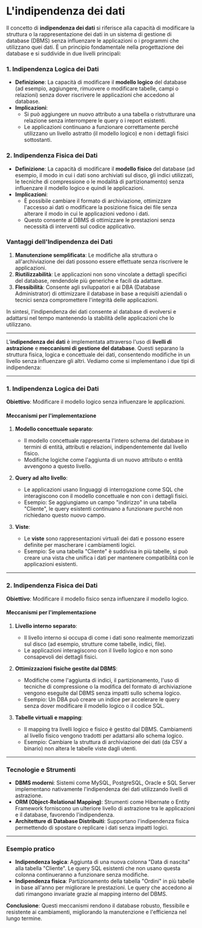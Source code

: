 # L'indipendenza dei dati
Il concetto di **indipendenza dei dati** si riferisce alla capacità di modificare la struttura o la rappresentazione dei dati in un sistema di gestione di database (DBMS) senza influenzare le applicazioni o i programmi che utilizzano quei dati. È un principio fondamentale nella progettazione dei database e si suddivide in due livelli principali:

### 1. **Indipendenza Logica dei Dati**

- **Definizione**: La capacità di modificare il **modello logico** del database (ad esempio, aggiungere, rimuovere o modificare tabelle, campi o relazioni) senza dover riscrivere le applicazioni che accedono al database.
- **Implicazioni**:  
  - Si può aggiungere un nuovo attributo a una tabella o ristrutturare una relazione senza interrompere le query o i report esistenti.
  - Le applicazioni continuano a funzionare correttamente perché utilizzano un livello astratto (il modello logico) e non i dettagli fisici sottostanti.
  
### 2. **Indipendenza Fisica dei Dati**

- **Definizione**: La capacità di modificare il **modello fisico** del database (ad esempio, il modo in cui i dati sono archiviati sul disco, gli indici utilizzati, le tecniche di compressione o le modalità di partizionamento) senza influenzare il modello logico e quindi le applicazioni.
- **Implicazioni**:  
  - È possibile cambiare il formato di archiviazione, ottimizzare l'accesso ai dati o modificare la posizione fisica dei file senza alterare il modo in cui le applicazioni vedono i dati.
  - Questo consente al DBMS di ottimizzare le prestazioni senza necessità di interventi sul codice applicativo.

### Vantaggi dell'Indipendenza dei Dati

1. **Manutenzione semplificata**: Le modifiche alla struttura o all'archiviazione dei dati possono essere effettuate senza riscrivere le applicazioni.
2. **Riutilizzabilità**: Le applicazioni non sono vincolate a dettagli specifici del database, rendendole più generiche e facili da adattare.
3. **Flessibilità**: Consente agli sviluppatori e ai DBA (Database Administrator) di ottimizzare il database in base a requisiti aziendali o tecnici senza compromettere l'integrità delle applicazioni.

In sintesi, l'indipendenza dei dati consente al database di evolversi e adattarsi nel tempo mantenendo la stabilità delle applicazioni che lo utilizzano.

---

L'**indipendenza dei dati** è implementata attraverso l'uso di **livelli di astrazione** e **meccanismi di gestione del database**. Questi separano la struttura fisica, logica e concettuale dei dati, consentendo modifiche in un livello senza influenzare gli altri. Vediamo come si implementano i due tipi di indipendenza:

---

### **1. Indipendenza Logica dei Dati**

**Obiettivo**: Modificare il modello logico senza influenzare le applicazioni.

#### Meccanismi per l'implementazione

1. **Modello concettuale separato**:
   - Il modello concettuale rappresenta l'intero schema del database in termini di entità, attributi e relazioni, indipendentemente dal livello fisico.
   - Modifiche logiche come l'aggiunta di un nuovo attributo o entità avvengono a questo livello.

2. **Query ad alto livello**:
   - Le applicazioni usano linguaggi di interrogazione come SQL che interagiscono con il modello concettuale e non con i dettagli fisici.
   - Esempio: Se aggiungiamo un campo "indirizzo" in una tabella "Cliente", le query esistenti continuano a funzionare purché non richiedano questo nuovo campo.

3. **Viste**:
   - Le **viste** sono rappresentazioni virtuali dei dati e possono essere definite per mascherare i cambiamenti logici.
   - Esempio: Se una tabella "Cliente" è suddivisa in più tabelle, si può creare una vista che unifica i dati per mantenere compatibilità con le applicazioni esistenti.

---

### **2. Indipendenza Fisica dei Dati**

**Obiettivo**: Modificare il modello fisico senza influenzare il modello logico.

#### Meccanismi per l'implementazione

1. **Livello interno separato**:
   - Il livello interno si occupa di come i dati sono realmente memorizzati sul disco (ad esempio, strutture come tabelle, indici, file).
   - Le applicazioni interagiscono con il livello logico e non sono consapevoli dei dettagli fisici.

2. **Ottimizzazioni fisiche gestite dal DBMS**:
   - Modifiche come l'aggiunta di indici, il partizionamento, l'uso di tecniche di compressione o la modifica del formato di archiviazione vengono eseguite dal DBMS senza impatti sullo schema logico.
   - Esempio: Un DBA può creare un indice per accelerare le query senza dover modificare il modello logico o il codice SQL.

3. **Tabelle virtuali e mapping**:
   - Il mapping tra livelli logico e fisico è gestito dal DBMS. Cambiamenti al livello fisico vengono tradotti per adattarsi allo schema logico.
   - Esempio: Cambiare la struttura di archiviazione dei dati (da CSV a binario) non altera le tabelle viste dagli utenti.

---

### **Tecnologie e Strumenti**

- **DBMS moderni**: Sistemi come MySQL, PostgreSQL, Oracle e SQL Server implementano nativamente l'indipendenza dei dati utilizzando livelli di astrazione.
- **ORM (Object-Relational Mapping)**: Strumenti come Hibernate o Entity Framework forniscono un ulteriore livello di astrazione tra le applicazioni e il database, favorendo l'indipendenza.
- **Architetture di Database Distribuiti**: Supportano l'indipendenza fisica permettendo di spostare o replicare i dati senza impatti logici.

---

### Esempio pratico

- **Indipendenza logica**: Aggiunta di una nuova colonna "Data di nascita" alla tabella "Cliente". Le query SQL esistenti che non usano questa colonna continueranno a funzionare senza modifiche.
- **Indipendenza fisica**: Partizionamento della tabella "Ordini" in più tabelle in base all'anno per migliorare le prestazioni. Le query che accedono ai dati rimangono invariate grazie al mapping interno del DBMS.

**Conclusione**: Questi meccanismi rendono il database robusto, flessibile e resistente ai cambiamenti, migliorando la manutenzione e l'efficienza nel lungo termine.
